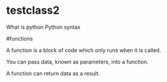 # testclass2

What is python
Python syntax


#functions 
 

A function is a block of code which only runs when it is called.

You can pass data, known as parameters, into a function.

A function can return data as a result.